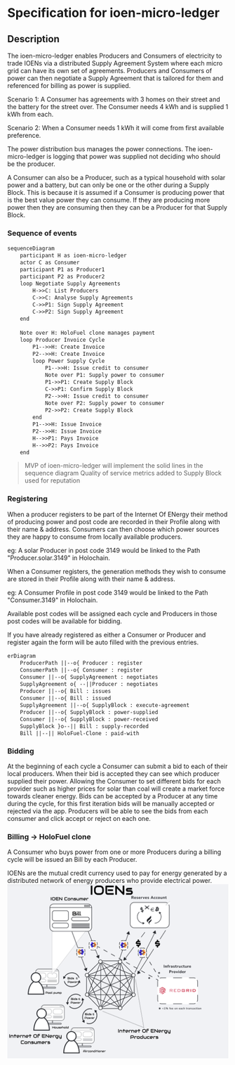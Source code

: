 # Specification for ioen-micro-ledger

## Description

The ioen-micro-ledger enables Producers and Consumers of electricity to trade IOENs via a distributed Supply Agreement System where each micro grid can have its own set of agreements. Producers and Consumers of power can then negotiate a Supply Agreement that is tailored for them and referenced for billing as power is supplied.

Scenario 1: A Consumer has agreements with 3 homes on their street and the battery for the street over. The Consumer needs 4 kWh and is supplied 1 kWh from each.

Scenario 2: When a Consumer needs 1 kWh it will come from first available preference.

The power distribution bus manages the power connections. The ioen-micro-ledger is logging that power was supplied not deciding who should be the producer.

A Consumer can also be a Producer, such as a typical household with solar power and a battery, but can only be one or the other during a Supply Block. This is because it is assumed if a Consumer is producing power that is the best value power they can consume. If they are producing more power then they are consuming then they can be a Producer for that Supply Block.

### Sequence of events

```mermaid
sequenceDiagram
    participant H as ioen-micro-ledger
    actor C as Consumer
    participant P1 as Producer1
    participant P2 as Producer2
    loop Negotiate Supply Agreements
        H->>C: List Producers
        C->>C: Analyse Supply Agreements
        C->>P1: Sign Supply Agreement
        C->>P2: Sign Supply Agreement
    end 

    Note over H: HoloFuel clone manages payment
    loop Producer Invoice Cycle
        P1-->>H: Create Invoice
        P2-->>H: Create Invoice
        loop Power Supply Cycle
            P1-->>H: Issue credit to consumer 
            Note over P1: Supply power to consumer
            P1->>P1: Create Supply Block
            C->>P1: Confirm Supply Block
            P2-->>H: Issue credit to consumer 
            Note over P2: Supply power to consumer
            P2->>P2: Create Supply Block
        end
        P1-->>H: Issue Invoice
        P2-->>H: Issue Invoice
        H-->>P1: Pays Invoice
        H-->>P2: Pays Invoice
    end
```

> MVP of ioen-micro-ledger will implement the solid lines in the sequence diagram
> Quality of service metrics added to Supply Block used for reputation

### Registering

When a producer registers to be part of the Internet Of ENergy their method of producing power and post code are recorded in their Profile along with their name & address. Consumers can then choose which power sources they are happy to consume from locally available producers.

eg: A solar Producer in post code 3149 would be linked to the Path "Producer.solar.3149" in Holochain.

When a Consumer registers, the generation methods they wish to consume are stored in their Profile along with their name & address.

eg: A Consumer Profile in post code 3149 would be linked to the Path "Consumer.3149" in Holochain.

Available post codes will be assigned each cycle and Producers in those post codes will be available for bidding.

If you have already registered as either a Consumer or Producer and register again the form will be auto filled with the previous entries.

```mermaid
erDiagram
    ProducerPath ||--o{ Producer : register
    ConsumerPath ||--o{ Consumer : register
    Consumer ||--o{ SupplyAgreement : negotiates
    SupplyAgreement o{ --||Producer : negotiates
    Producer ||--o{ Bill : issues
    Consumer ||--o{ Bill : issued
    SupplyAgreement ||--o{ SupplyBlock : execute-agreement
    Producer ||--o{ SupplyBlock : power-supplied
    Consumer ||--o{ SupplyBlock : power-received
    SupplyBlock }o--|| Bill : supply-recorded
    Bill ||--|| HoloFuel-Clone : paid-with
```

### Bidding

At the beginning of each cycle a Consumer can submit a bid to each of their local producers. When their bid is accepted they can see which producer supplied their power. Allowing the Consumer to set different bids for each provider such as higher prices for solar than coal will create a market force towards cleaner energy.
Bids can be accepted by a Producer at any time during the cycle, for this first iteration bids will be manually accepted or rejected via the app. Producers will be able to see the bids from each consumer and click accept or reject on each one.

### Billing -> HoloFuel clone

A Consumer who buys power from one or more Producers during a billing cycle will be issued an Bill by each Producer.

IOENs are the mutual credit currency used to pay for energy generated by a distributed network of energy producers who provide electrical power.
![IOENs diagram](./IOENs.png)
